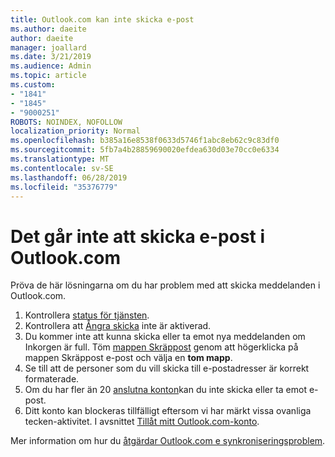 ```yaml
---
title: Outlook.com kan inte skicka e-post
ms.author: daeite
author: daeite
manager: joallard
ms.date: 3/21/2019
ms.audience: Admin
ms.topic: article
ms.custom:
- "1841"
- "1845"
- "9000251"
ROBOTS: NOINDEX, NOFOLLOW
localization_priority: Normal
ms.openlocfilehash: b385a16e8538f0633d5746f1abc8eb62c9c83df0
ms.sourcegitcommit: 5fb7a4b28859690020efdea630d03e70cc0e6334
ms.translationtype: MT
ms.contentlocale: sv-SE
ms.lasthandoff: 06/28/2019
ms.locfileid: "35376779"
---
```

# <a name="cant-send-email-in-outlookcom"></a>Det går inte att skicka e-post i Outlook.com

Pröva de här lösningarna om du har problem med att skicka meddelanden i Outlook.com.

1. Kontrollera [status för tjänsten](https://go.microsoft.com/fwlink/p/?linkid=837482).
1. Kontrollera att [Ångra skicka](https://outlook.live.com/mail/options/mail/messageContent/undoSend) inte är aktiverad.
1. Du kommer inte att kunna skicka eller ta emot nya meddelanden om Inkorgen är full. Töm [mappen Skräppost](https://outlook.live.com/mail/junkemail) genom att högerklicka på mappen Skräppost e-post och välja en **tom mapp**.
1. Se till att de personer som du vill skicka till e-postadresser är korrekt formaterade.
1. Om du har fler än 20 [anslutna konton](https://outlook.live.com/mail/options/mail/accounts/connected)kan du inte skicka eller ta emot e-post.
1. Ditt konto kan blockeras tillfälligt eftersom vi har märkt vissa ovanliga tecken-aktivitet. I avsnittet [Tillåt mitt Outlook.com-konto](https://support.office.com/article/f4ad2701-d166-4d8b-8a6a-9af2a1f8a4c4).

Mer information om hur du [åtgärdar Outlook.com e synkroniseringsproblem](https://support.office.com/article/d39e3341-8d79-4bf1-b3c7-ded602233642).